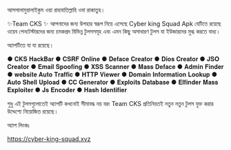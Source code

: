আসসালামুয়ালাইকুম 
ওয়া রাহমাতিল্লাহি ওবা রাকাতুহ।

✨Team CKS ✨
 আপনাদের জন্য উপহার স্বরূপ নিয়ে এসেছে Cyber king Squad Apk যেটিতে রয়েছে ওয়েব পেনটেস্টারদের জন্য চমকপ্রদ  বিভিন্ন টুলসসমূহ এবং এমন কিছু অসাধারণ টুলস যা ইউজারদের মুগ্ধ করতে বাধ্য।

অ্যাপটিতে যা যা রয়েছে।

● 𝐂𝐊𝐒 𝐇𝐚𝐜𝐤𝐁𝐚𝐫
● 𝐂𝐒𝐑𝐅 𝐎𝐧𝐥𝐢𝐧𝐞
● 𝐃𝐞𝐟𝐚𝐜𝐞 𝐂𝐫𝐞𝐚𝐭𝐨𝐫
● 𝐃𝐢𝐨𝐬 𝐂𝐫𝐞𝐚𝐭𝐨𝐫
● 𝐉𝐒𝐎 𝐂𝐫𝐞𝐚𝐭𝐨𝐫
● 𝐄𝐦𝐚𝐢𝐥 𝐒𝐩𝐨𝐨𝐟𝐢𝐧𝐠 
● 𝐗𝐒𝐒 𝐒𝐜𝐚𝐧𝐧𝐞𝐫
● 𝐌𝐚𝐬𝐬 𝐃𝐞𝐟𝐚𝐜𝐞
● 𝐀𝐝𝐦𝐢𝐧 𝐅𝐢𝐧𝐝𝐞𝐫
● 𝐰𝐞𝐛𝐬𝐢𝐭𝐞 𝐀𝐮𝐭𝐨 𝐓𝐫𝐚𝐟𝐟𝐢𝐜
● 𝐇𝐓𝐓𝐏 𝐕𝐢𝐞𝐰𝐞𝐫 
● 𝐃𝐨𝐦𝐚𝐢𝐧 𝐈𝐧𝐟𝐨𝐫𝐦𝐚𝐭𝐢𝐨𝐧 𝐋𝐨𝐨𝐤𝐮𝐩 
● 𝐀𝐮𝐭𝐨 𝐒𝐡𝐞𝐥𝐥 𝐔𝐩𝐥𝐨𝐚𝐝
● 𝐂𝐂 𝐆𝐞𝐧𝐞𝐫𝐚𝐭𝐨𝐫
● 𝐄𝐱𝐩𝐥𝐨𝐢𝐭𝐬 𝐃𝐚𝐭𝐚𝐛𝐚𝐬𝐞 
● 𝐄𝐥𝐟𝐢𝐧𝐝𝐞𝐫 𝐌𝐚𝐬𝐬 𝐄𝐱𝐩𝐥𝐨𝐢𝐭𝐞𝐫
● 𝐉𝐬 𝐄𝐧𝐜𝐨𝐝𝐞𝐫
● 𝐇𝐚𝐬𝐡 𝐈𝐝𝐞𝐧𝐭𝐢𝐟𝐢𝐞𝐫

শুধু এই টুলসগুলোতেই অ্যাপটি কখনোই সীমাবদ্ধ নয় বরং Team CKS প্রতিনিয়তই নতুন নতুন টুলস যুক্ত করার উদ্দেশ্যে নিয়োজিত রয়েছে।

অ্যাপ লিংকঃ

https://cyber-king-squad.xyz
